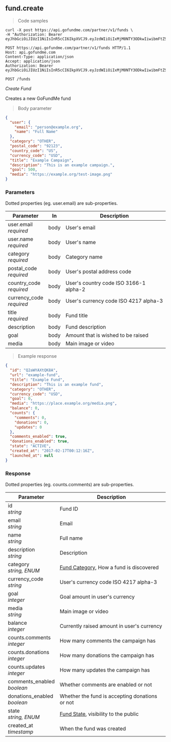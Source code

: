 ## fund.create

> Code samples

````shell
curl -X post https://api.gofundme.com/partner/v1/funds \
-H "Authorization: Bearer eyJhbGciOiJIUzI1NiIsInR5cCI6IkpXVCJ9.eyJzdWIiOiIxMjM0NTY3ODkwIiwibmFtZSI6IkpvaG4gRG9lIiwiYWRtaW4iOnRydWV9.TJVA95OrM7E2cBab30RMHrHDcEfxjoYZgeFONFh7HgQ"
````

````http
POST https://api.gofundme.com/partner/v1/funds HTTP/1.1
Host: api.gofundme.com
Content-Type: application/json
Accept: application/json
Authorization: Bearer eyJhbGciOiJIUzI1NiIsInR5cCI6IkpXVCJ9.eyJzdWIiOiIxMjM0NTY3ODkwIiwibmFtZSI6IkpvaG4gRG9lIiwiYWRtaW4iOnRydWV9.TJVA95OrM7E2cBab30RMHrHDcEfxjoYZgeFONFh7HgQ
````

`POST /funds`

*Create Fund*

Creates a new GoFundMe fund

> Body parameter

````json
{
  "user": {
    "email": "person@example.org",
    "name": "Full Name"
  },
  "category": "OTHER",
  "postal_code": "92123",
  "country_code": "US",
  "currency_code": "USD",
  "title": "Example Campaign",
  "description": "This is an example campaign.",
  "goal": 500,
  "media": "https://example.org/test-image.png"
}
````

### Parameters

Dotted properties (eg. user.email) are sub-properties.

Parameter|In|Description
---|---|---|
user.email<br>*required*|body|User's email
user.name<br>*required*|body|User's name
category<br>*required*|body|Category name
postal_code<br>*required*|body|User's postal address code
country_code<br>*required*|body|User's country code ISO 3166-1 alpha-2
currency_code<br>*required*|body|User's currency code ISO 4217 alpha-3
title<br>*required*|body|Fund title
description|body|Fund description
goal|body|Amount that is wished to be raised
media|body|Main image or video

> Example response

````json
{
  "id": "Q2aWYAXtQK8A",
  "url": "example-fund",
  "title": "Example Fund",
  "description": "This is an example fund",
  "category": "OTHER",
  "currency_code": "USD",
  "goal": 0,
  "media": "https://place.example.org/media.png",
  "balance": 0,
  "counts": {
    "comments": 0,
    "donations": 0,
    "updates": 0
  },
  "comments_enabled": true,
  "donations_enabled": true,
  "state": "ACTIVE",
  "created_at": "2017-02-17T00:12:16Z",
  "launched_at": null
}
````

### Response

Dotted properties (eg. counts.comments) are sub-properties.

Parameter|Description
---|---|
id<br>*string*|Fund ID
email<br>*string*|Email
name<br>*string*|Full name
description<br>*string*|Description
category<br>*string, ENUM*|[Fund Category](#fund-categorization), How a fund is discovered 
currency_code<br>*string*|User's currency code ISO 4217 alpha-3
goal<br>*integer*|Goal amount in user's currency
media<br>*string*|Main image or video
balance<br>*integer*|Currently raised amount in user's currency
counts.comments<br>*integer*|How many comments the campaign has
counts.donations<br>*integer*|How many donations the campaign has
counts.updates<br>*integer*|How many updates the campaign has
comments_enabled<br>*boolean*|Whether comments are enabled or not
donations_enabled<br>*boolean*|Whether the fund is accepting donations or not
state<br>*string, ENUM*|[Fund State](#fund-state), visibility to the public
created_at<br>*timestamp*|When the fund was created
